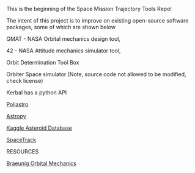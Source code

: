 This is the beginning of the Space Mission Trajectory Tools Repo!

The intent of this project is to improve on existing open-source software packages, some of which are shown below

GMAT - NASA Orbital mechanics design tool,

42 - NASA Attitude mechanics simulator tool,

Orbit Determination Tool Box

Orbiter Space simulator (Note, source code not allowed to be modified, check license)

Kerbal has a python API

[Poliastro](https://github.com/poliastro/poliastro)

[Astropy](https://www.astropy.org/)

[Kaggle Asteroid Database](https://www.kaggle.com/basu369victor/prediction-of-asteroid-diameter)

[SpaceTrack](https://www.space-track.org/auth/login)



RESOURCES

[Braeunig Orbital Mechanics](http://www.braeunig.us/space/orbmech.htm)
